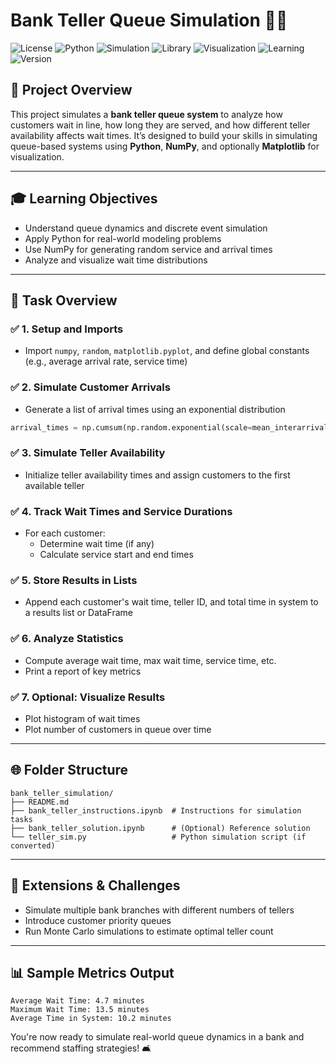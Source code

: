 # Bank Teller Queue Simulation 🏦🤝
![License](https://img.shields.io/badge/license-MIT-blue)
![Python](https://img.shields.io/badge/made%20with-Python-3776AB)
![Simulation](https://img.shields.io/badge/Project-Queue%20Simulation-lightblue)
![Library](https://img.shields.io/badge/NumPy-enabled-orange)
![Visualization](https://img.shields.io/badge/Matplotlib-optional-yellow)
![Learning](https://img.shields.io/badge/Level-Intermediate-brightgreen)
![Version](https://img.shields.io/badge/version-1.0-green)

## 📅 Project Overview
This project simulates a **bank teller queue system** to analyze how customers wait in line, how long they are served, and how different teller availability affects wait times. It’s designed to build your skills in simulating queue-based systems using **Python**, **NumPy**, and optionally **Matplotlib** for visualization.

---

## 🎓 Learning Objectives
- Understand queue dynamics and discrete event simulation
- Apply Python for real-world modeling problems
- Use NumPy for generating random service and arrival times
- Analyze and visualize wait time distributions

---

## 🔹 Task Overview

### ✅ 1. Setup and Imports
- Import `numpy`, `random`, `matplotlib.pyplot`, and define global constants (e.g., average arrival rate, service time)

### ✅ 2. Simulate Customer Arrivals
- Generate a list of arrival times using an exponential distribution
```python
arrival_times = np.cumsum(np.random.exponential(scale=mean_interarrival_time, size=NUM_CUSTOMERS))
```

### ✅ 3. Simulate Teller Availability
- Initialize teller availability times and assign customers to the first available teller

### ✅ 4. Track Wait Times and Service Durations
- For each customer:
  - Determine wait time (if any)
  - Calculate service start and end times

### ✅ 5. Store Results in Lists
- Append each customer's wait time, teller ID, and total time in system to a results list or DataFrame

### ✅ 6. Analyze Statistics
- Compute average wait time, max wait time, service time, etc.
- Print a report of key metrics

### ✅ 7. Optional: Visualize Results
- Plot histogram of wait times
- Plot number of customers in queue over time

---

## 🌐 Folder Structure
```plaintext
bank_teller_simulation/
├── README.md
├── bank_teller_instructions.ipynb  # Instructions for simulation tasks
├── bank_teller_solution.ipynb      # (Optional) Reference solution
└── teller_sim.py                   # Python simulation script (if converted)
```

---

## 🚀 Extensions & Challenges
- Simulate multiple bank branches with different numbers of tellers
- Introduce customer priority queues
- Run Monte Carlo simulations to estimate optimal teller count

---

## 📊 Sample Metrics Output
```
Average Wait Time: 4.7 minutes
Maximum Wait Time: 13.5 minutes
Average Time in System: 10.2 minutes
```

You're now ready to simulate real-world queue dynamics in a bank and recommend staffing strategies! 🛋️

